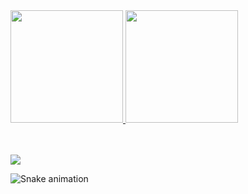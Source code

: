 <div>
  <a href="https://github.com/LawzinnGi">
  <img height="180em" src="https://github-readme-stats.vercel.app/api?username=LawzinnGi&show_icons=true&theme=tokyonight&include_all_commits=true&count_private=true"/>
  <img height="180em" src="https://github-readme-stats.vercel.app/api/top-langs/?username=LawzinnGi&layout=compact&langs_count=6&theme=tokyonight"/>
</div>
<div style="display: inline_block"><br>

</div>
 
 <br>

 
<div> 
   
  
  <a href="https://www.linkedin.com/in/gian-lima-8278a6238/" target="_blank"><img src="https://img.shields.io/badge/-LinkedIn-%230077B5?style=for-the-badge&logo=linkedin&logoColor=white" target="_blank"></a> 
 
  ![Snake animation](https://github.com/LawzinnGi/LawzinnGi/blob/output/github-contribution-grid-snake.svg)

</div>
